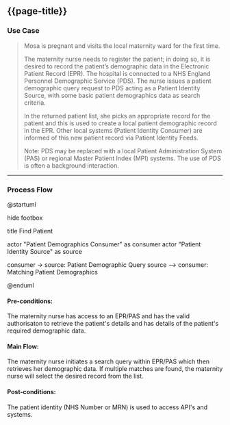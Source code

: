 ## {{page-title}}


### Use Case



> Mosa is pregnant and visits the local maternity ward for the first time.
>
> The maternity nurse needs to register the patient; in doing so, it is desired to record the patient’s demographic data in the Electronic Patient Record (EPR). The hospital is connected to a NHS England Personnel Demographic Service (PDS). The nurse issues a patient demographic query request to PDS acting as a Patient Identity Source, with some basic patient demographics data as search criteria.
>
> In the returned patient list, she picks an appropriate record for the patient and this is used to create a local patient demographic record in the EPR. Other local systems (Patient Identity Consumer) are informed of this new patient record via Patient Identity Feeds.
>
> Note: PDS may be replaced with a local Patient Administration System (PAS) or regional Master Patient Index (MPI) systems. The use of PDS is often a background interaction.

---

### Process Flow

<plantuml>
@startuml

hide footbox

title Find Patient

actor "Patient Demographics Consumer" as consumer
actor "Patient Identity Source" as source

consumer -> source: Patient Demographic Query
source --> consumer: Matching Patient Demographics


@enduml
</plantuml>

#### Pre-conditions:

The maternity nurse has access to an EPR/PAS and has the valid authorisaton to retrieve the patient's details and has details of the patient's required demographic data.

####  Main Flow:

The maternity nurse initiates a search query within EPR/PAS which then retrieves her demographic data. If multiple matches are found, the maternity nurse will select the desired record from the list.

#### Post-conditions:

The patient identity (NHS Number or MRN) is used to access API's and systems.


